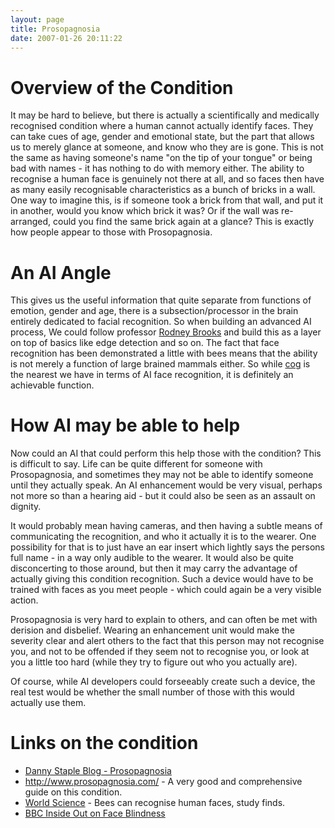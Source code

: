 ```yaml
---
layout: page
title: Prosopagnosia
date: 2007-01-26 20:11:22
---
```

<h1  id="Overview_of_the_Condition">Overview of the Condition</h1>
<p>It may be hard to believe, but there is actually a scientifically and medically recognised condition where a human cannot actually identify faces. They can take cues of age, gender and emotional state, but the part that allows us to merely glance at someone, and know who they are is gone. This is not the same as having someone's name "on the tip of your tongue" or being bad with names - it has nothing to do with memory either. The ability to recognise a human face is genuinely not there at all, and so faces then have as many easily recognisable characteristics as a bunch of bricks in a wall. One way to imagine this, is if someone took a brick from that wall, and put it in another, would you know which brick it was? Or if the wall was re-arranged, could you find the same brick again at a glance? This is exactly how people appear to those with Prosopagnosia.
</p>
<h1  id="An_AI_Angle">An AI Angle</h1>
<p>This gives us the useful information that quite separate from functions of emotion, gender and age, there is a subsection/processor in the brain entirely dedicated to facial recognition. So when building an advanced AI process, We could follow professor <a href="/wiki/rodney_brooks.html" title="Rodney Brooks">Rodney Brooks</a> and build this as a layer on top of basics like edge detection and so on. The fact that face recognition has been demonstrated a little with bees means that the ability is not merely a function of large brained mammals either. So while <a href="/wiki/cog.html" title="A robotic model of human form and behaviour">cog</a> is the nearest we have in terms of AI face recognition, it is definitely an achievable function.
</p>
<h1  id="How_AI_may_be_able_to_help">How AI may be able to help</h1>
<p>Now could an AI that could perform this help those with the condition? This is difficult to say. Life can be quite different for someone with Prosopagnosia, and sometimes they may not be able to identify someone until they actually speak. An AI enhancement would be very visual, perhaps not more so than a hearing aid - but it could also be seen as an assault on dignity.
</p>
<p>It would probably mean having cameras, and then having a subtle means of communicating the recognition, and who it actually it is to the wearer. One possibility for that is to just have an ear insert which lightly says the persons full name - in a way only audible to the wearer. It would also be quite disconcerting to those around, but then it may carry the advantage of actually giving this condition recognition. Such a device would have to be trained with faces as you meet people - which could again be a very visible action.
</p>
<p>Prosopagnosia is very hard to explain to others, and can often be met with derision and disbelief. Wearing an enhancement unit would make the severity clear and alert others to the fact that this person may not recognise you, and not to be offended if they seem not to recognise you, or look at you a little too hard (while they try to figure out who you actually are).
</p>
<p>Of course, while AI developers could forseeably create such a device, the real test would be whether the small number of those with this would actually use them.
</p>
<h1  id="Links_on_the_condition">Links on the condition</h1>
<ul><li> <a  href="http://orionrobots.co.uk/blogs/1/46" rel="external" target="_blank">Danny Staple Blog - Prosopagnosia</a>
</li><li> <a  href="http://www.prosopagnosia.com/" rel="external" target="_blank">http://www.prosopagnosia.com/</a> - A very good and comprehensive guide on this condition.
</li><li> <a  href="http://www.world-science.net/exclusives/051209_beesfrm.htm" rel="external" target="_blank">World Science</a> - Bees can recognise human faces, study finds.
</li><li> <a  href="http://www.bbc.co.uk/insideout/london/series10/week9/week9_face_blindness.shtml" rel="external" target="_blank">BBC Inside Out on Face Blindness</a>
</li></ul><p>
</p>
